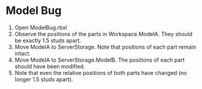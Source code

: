 # Model Bug

1. Open ModelBug.rbxl
2. Observe the positions of the parts in Workspace.ModelA. They should be exactly 1.5 studs apart.
3. Move ModelA to ServerStorage. Note that positions of each part remain intact.
4. Move ModelA to ServerStorage.ModelB. The positions of each part should have been modified.
5. Note that even the relative positions of both parts have changed (no longer 1.5 studs apart).
